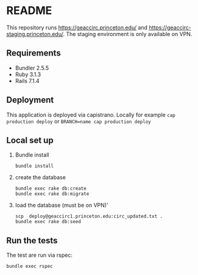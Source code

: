 # README

This repository runs https://geaccirc.princeton.edu/ and https://geaccirc-staging.princeton.edu/. The staging environment is only available on VPN.

## Requirements

  * Bundler 2.5.5
  * Ruby 3.1.3
  * Rails 7.1.4

## Deployment

  This application is deployed via capistrano. Locally for example `cap production deploy` or `BRANCH=name cap production deploy`

## Local set up

  1. Bundle install

     ```
     bundle install
     ```
  1. create the database

     ```
     bundle exec rake db:create
     bundle exec rake db:migrate
     ```
  1. load the database (must be on VPN)'

     ```
     scp  deploy@geaccirc1.princeton.edu:circ_updated.txt .
     bundle exec rake db:seed
     ```
## Run the tests

  The test are run via rspec:

```
bundle exec rspec
```
